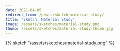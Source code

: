 ```yaml
---
date: 2021-04-05
redirect_from: /posts/sketch-material-study/
title: "Sketch: Material Study"
image: /assets/sketches/material-study.png
thumb: /assets/sketches/material-study-thumb.jpg
---
```


{% sketch "/assets/sketches/material-study.png" %}
